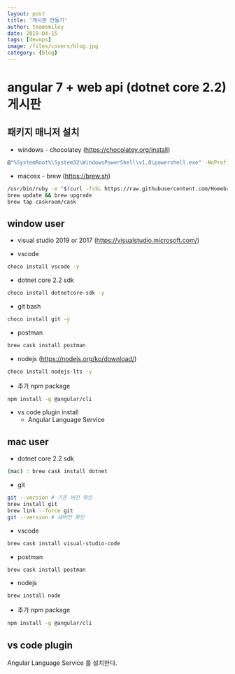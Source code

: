 ```yaml
---
layout: post
title: '게시판 만들기' 
author: teamsmiley
date: 2019-04-15
tags: [devops]
image: /files/covers/blog.jpg
category: {blog}
---
```


# angular 7 + web api (dotnet core 2.2) 게시판

## 패키지 매니저 설치 

* windows - chocolatey (https://chocolatey.org/install)
```bash
@"%SystemRoot%\System32\WindowsPowerShell\v1.0\powershell.exe" -NoProfile -InputFormat None -ExecutionPolicy Bypass -Command "iex ((New-Object System.Net.WebClient).DownloadString('https://chocolatey.org/install.ps1'))" && SET "PATH=%PATH%;%ALLUSERSPROFILE%\chocolatey\bin"
```

* macosx - brew (https://brew.sh)
```bash
/usr/bin/ruby -e "$(curl -fsSL https://raw.githubusercontent.com/Homebrew/install/master/install)"
brew update && brew upgrade
brew tap caskroom/cask
```

## window user

* visual studio 2019 or 2017 (https://visualstudio.microsoft.com/)

* vscode 
```bash
choco install vscode -y
```

* dotnet core 2.2 sdk 
```bash
choco install dotnetcore-sdk -y
```

* git bash 
```bash
choco install git -y
```

* postman
```bash
brew cask install postman
```

* nodejs (https://nodejs.org/ko/download/)
```bash
choco install nodejs-lts -y
```

* 추가 npm package
```bash
npm install -g @angular/cli
```

* vs code plugin install 
  * Angular Language Service

## mac user

* dotnet core 2.2 sdk 
```bash
(mac) : brew cask install dotnet
```

* git 
```bash
git --version # 기존 버전 확인
brew install git
brew link --force git
git --version # 새버전 확인
```

* vscode 
```bash
brew cask install visual-studio-code
```

* postman
```bash
brew cask install postman
```

* nodejs
```bash
brew install node
```

* 추가 npm package
```bash
npm install -g @angular/cli
```

## vs code plugin
Angular Language Service 를 설치한다. 







